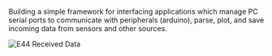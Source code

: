 Building a simple framework for interfacing applications which manage PC serial ports to communicate with peripherals (arduino), parse, plot, and save incoming data from sensors and other sources.

![E44 Received Data](https://raw.githubusercontent.com/NickJoannette/qt-arduino-serial-interfaces/master/images/interface_hall_sensor.PNG)
